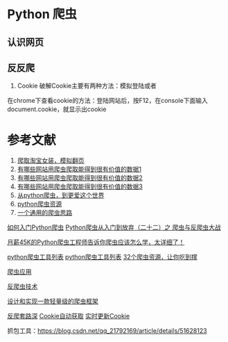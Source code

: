 # Python 爬虫

## 认识网页

## 反反爬
1. Cookie
  破解Cookie主要有两种方法：模拟登陆或者
  
  在chrome下查看cookie的方法：登陆网站后，按F12，在console下面输入document.cookie，就显示出cookie


# 参考文献
1. [爬取淘宝女装，模拟翻页](https://zhuanlan.zhihu.com/p/25214786)
2. [有哪些网站用爬虫爬取能得到很有价值的数据1](https://www.zhihu.com/question/36132174?sort=created)
3. [有哪些网站用爬虫爬取能得到很有价值的数据2](https://www.aliyun.com/jiaocheng/468555.html)
4. [有哪些网站用爬虫爬取能得到很有价值的数据3](https://www.cufe-ifc.org/question/68579.html)
5. [从python爬虫，到更爱这个世界](https://zhuanlan.zhihu.com/p/32711505)
6. [python爬虫资源](https://zhuanlan.zhihu.com/p/27985429)
7. [一个通用的爬虫思路](https://zhuanlan.zhihu.com/p/28621516)

[如何入门Python爬虫](https://www.zhihu.com/question/20899988/answer/23370601)
[Python爬虫从入门到放弃（二十二）之 爬虫与反爬虫大战](https://www.cnblogs.com/zhaof/p/7326260.html)

[月薪45K的Python爬虫工程师告诉你爬虫应该怎么学，太详细了！](https://baijiahao.baidu.com/s?id=1578594478424685451&wfr=spider&for=pc)


[python爬虫工具列表](https://zhuanlan.zhihu.com/p/27985429)
[python爬虫工具列表](https://zhuanlan.zhihu.com/p/22660569)
[32个爬虫资源，让你吃到撑](https://zhuanlan.zhihu.com/p/27938007)

[爬虫应用](https://blog.csdn.net/liujainq/article/details/78872756)

[反爬虫技术](https://blog.csdn.net/qq_41851222/article/details/80115399)

[设计和实现一款轻量级的爬虫框架](https://zhuanlan.zhihu.com/p/32936993)

[反爬套路深](http://www.shenjianshou.cn/blog/?p=289)
[Cookie自动获取](https://blog.csdn.net/qq_30175203/article/details/521)
[实时更新Cookie](http://irootlee.com/python_cookie/)

抓包工具：https://blog.csdn.net/qq_21792169/article/details/51628123



